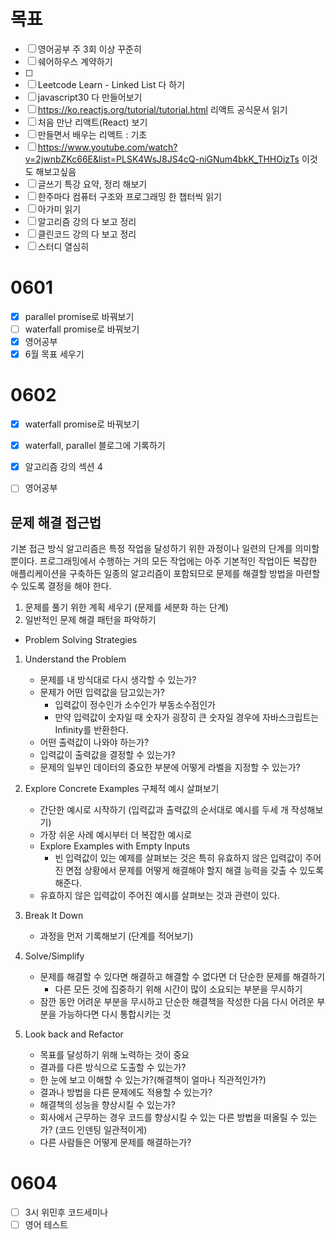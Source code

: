 # 목표
- [ ] 영어공부 주 3회 이상 꾸준히
- [ ] 쉐어하우스 계약하기
- [ ] 
- [ ]	Leetcode Learn - Linked List 다 하기
- [ ] javascript30 다 만들어보기
- [ ] <https://ko.reactjs.org/tutorial/tutorial.html> 리액트 공식문서 읽기
- [ ] 처음 만난 리액트(React) 보기
- [ ] 만들면서 배우는 리액트 : 기초
- [ ] <https://www.youtube.com/watch?v=2jwnbZKc66E&list=PLSK4WsJ8JS4cQ-niGNum4bkK_THHOizTs> 이것도 해보고싶음
- [ ] 글쓰기 특강 요약, 정리 해보기
- [ ] 한주마다 컴퓨터 구조와 프로그래밍 한 챕터씩 읽기
- [ ] 아가미 읽기
- [ ] 알고리즘 강의 다 보고 정리
- [ ] 클린코드 강의 다 보고 정리
- [ ] 스터디 열심히

# 0601
- [X] parallel promise로 바꿔보기
- [ ] waterfall promise로 바꿔보기
- [X] 영어공부
- [X] 6월 목표 세우기

# 0602
- [X] waterfall promise로 바꿔보기
- [X] waterfall, parallel 블로그에 기록하기
- [X] 알고리즘 강의 섹션 4
- [ ] 영어공부


## 문제 해결 접근법
기본 접근 방식
알고리즘은 특정 작업을 달성하기 위한 과정이나 일련의 단계를 의미할뿐이다.
프로그래밍에서 수행하는 거의 모든 작업에는 아주 기본적인 작업이든 복잡한 애플리케이션을 구축하든 일종의 알고리즘이 포함되므로 문제를 해결할 방법을 마련할 수 있도록 결정을 해야 한다.


1. 문제를 풀기 위한 계획 세우기 (문제를 세분화 하는 단계)
2. 일반적인 문제 해결 패턴을 파악하기

- Problem Solving Strategies
1. Understand the Problem
	- 문제를 내 방식대로 다시 생각할 수 있는가?
	- 문제가 어떤 입력값을 담고있는가?
		- 입력값이 정수인가 소수인가 부동소수점인가
		- 만약 입력값이 숫자일 때 숫자가 굉장히 큰 숫자일 경우에 자바스크립트는 Infinity를 반환한다.
	- 어떤 출력값이 나와야 하는가?
	- 입력값이 출력값을 결정할 수 있는가?
	- 문제의 일부인 데이터의 중요한 부분에 어떻게 라벨을 지정할 수 있는가?

2. Explore Concrete Examples 구체적 예시 살펴보기
	- 간단한 예시로 시작하기 (입력값과 출력값의 순서대로 예시를 두세 개 작성해보기)
	- 가장 쉬운 사례 예시부터 더 복잡한 예시로
	- Explore Examples with Empty Inputs
		- 빈 입력값이 있는 예제를 살펴보는 것은 특히 유효하지 않은 입력값이 주어진 면접 상황에서 문제를 어떻게 해결해야 할지 해결 능력을 갖출 수 있도록 해준다.
	- 유효하지 않은 입력값이 주어진 예시를 살펴보는 것과 관련이 있다.
3. Break It Down
	- 과정을 먼저 기록해보기 (단계를 적어보기)
4. Solve/Simplify
	- 문제를 해결할 수 있다면 해결하고 해결할 수 없다면 더 단순한 문제를 해결하기
		- 다른 모든 것에 집중하기 위해 시간이 많이 소요되는 부분을 무시하기
	- 잠깐 동안 어려운 부분을 무시하고 단순한 해결책을 작성한 다음 다시 어려운 부분을 가능하다면 다시 통합시키는 것
5. Look back and Refactor
	- 목표를 달성하기 위해 노력하는 것이 중요
	- 결과를 다른 방식으로 도출할 수 있는가?
	- 한 눈에 보고 이해할 수 있는가?(해결책이 얼마나 직관적인가?)
	- 결과나 방법을 다른 문제에도 적용할 수 있는가?
	- 해결책의 성능을 향상시킬 수 있는가?
	- 회사에서 근무하는 경우 코드를 향상시킬 수 있는 다른 방법을 떠올릴 수 있는가? (코드 인덴팅 일관적이게)
	- 다른 사람들은 어떻게 문제를 해결하는가?

# 0604
- [ ] 3시 위민후 코드세미나
- [ ] 영어 테스트
